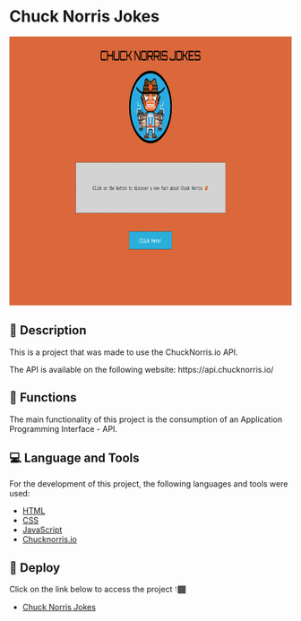 # Chuck Norris Jokes

<p align="center" >
  <img src="./images/chuck-norris-jokes-screen.png" width="854px" height="480px" alt="Chuck Norris Jokes Screen" />
</p>

## 📑 Description ##

<p>This is a project that was made to use the ChuckNorris.io API.</p>
<p>The API is available on the following website: https://api.chucknorris.io/</p>

## 🔗 Functions ##

<p>The main functionality of this project is the consumption of an Application Programming Interface - API.</p>

## 💻 Language and Tools ##

<p>For the development of this project, the following languages and tools were used:</p>

- [HTML](https://developer.mozilla.org/pt-BR/docs/Web/HTML)
- [CSS](https://developer.mozilla.org/pt-BR/docs/Web/CSS)
- [JavaScript](https://developer.mozilla.org/pt-BR/docs/Web/JavaScript)
- [Chucknorris.io](https://api.chucknorris.io/)

## 🚀 Deploy

<p>Click on the link below to access the project 👇🏾</p>

- [Chuck Norris Jokes](https://hrodrigomota.github.io/chuck-norris-jokes/)
